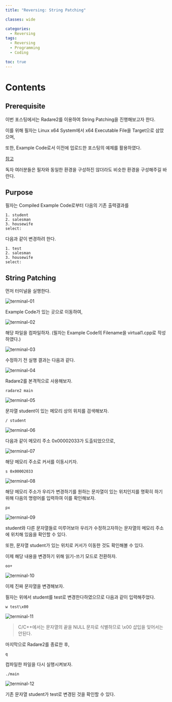 ```yaml
---
title: "Reversing: String Patching"

classes: wide

categories:
  - Reversing
tags:
  - Reversing
  - Programming
  - Coding

toc: true
---
```


# Contents

## Prerequisite

이번 포스팅에서는 Radare2를 이용하여 String Patching을 진행해보고자 한다.

이를 위해 필자는 Linux x64 System에서 x64 Executable File을 Target으로 삼았으며,

또한, Example Code로서 이전에 업로드한 포스팅의 예제를 활용하였다.

[참고](https://enfycius.github.io/c++/Assign-Cpp-1/)

독자 여러분들은 필자와 동일한 환경을 구성하진 않더라도 비슷한 환경을 구성해주길 바란다.

## Purpose

필자는 Compiled Example Code로부터 다음의 기존 출력결과를

```shell
1. student
2. salesman
3. housewife
select:
```

다음과 같이 변경하려 한다.

```shell
1. test
2. salesman
3. housewife
select:
```

## String Patching

먼저 터미널을 실행한다.

![terminal-01](/assets/images/reversing/studying/reversing-01-01.png)

Example Code가 있는 곳으로 이동하여,

![terminal-02](/assets/images/reversing/studying/reversing-01-02.png)

해당 파일을 컴파일하자.
(필자는 Example Code의 Filename을 virtual1.cpp로 작성하였다.)

![terminal-03](/assets/images/reversing/studying/reversing-01-03.png)

수정하기 전 실행 결과는 다음과 같다.

![terminal-04](/assets/images/reversing/studying/reversing-01-04.png)

Radare2를 본격적으로 사용해보자.

```shell
radare2 main
```
![terminal-05](/assets/images/reversing/studying/reversing-01-05.png)

문자열 student이 있는 메모리 상의 위치를 검색해보자.

```shell
/ student
```

![terminal-06](/assets/images/reversing/studying/reversing-01-06.png)

다음과 같이 메모리 주소 0x00002033가 도출되었으므로, 

![terminal-07](/assets/images/reversing/studying/reversing-01-07.png)

해당 메모리 주소로 커서를 이동시키자.

```shell
s 0x00002033
```

![terminal-08](/assets/images/reversing/studying/reversing-01-08.png)

해당 메모리 주소가 우리가 변경하기를 원하는 문자열이 있는 위치인지를 명확히 하기 위해 다음의 명령어를 입력하여 이를 확인해보자.

```shell
px
```

![terminal-09](/assets/images/reversing/studying/reversing-01-09.png)

student와 다른 문자열들로 미루어보아 우리가 수정하고자하는 문자열의 메모리 주소에 위치해 있음을 확인할 수 있다.  

또한, 문자열 student가 있는 위치로 커서가 이동한 것도 확인해볼 수 있다.

이제 해당 내용을 변경하기 위해 읽기-쓰기 모드로 전환하자.

```shell
oo+
```

![terminal-10](/assets/images/reversing/studying/reversing-01-10.png)

이제 진짜 문자열을 변경해보자.

필자는 위에서 student를 test로 변경한다하였으므로 다음과 같이 입력해주었다.

```shell
w test\x00
```

![terminal-11](/assets/images/reversing/studying/reversing-01-11.png)


> C/C++에서는 문자열의 끝을 NULL 문자로 식별하므로 \x00 삽입을 잊어서는 안된다.

마지막으로 Radare2를 종료한 후,

```shell
q
```

컴파일한 파일을 다시 실행시켜보자.

```shell
./main
```

![terminal-12](/assets/images/reversing/studying/reversing-01-12.png)

기존 문자열 student가 test로 변경된 것을 확인할 수 있다.




